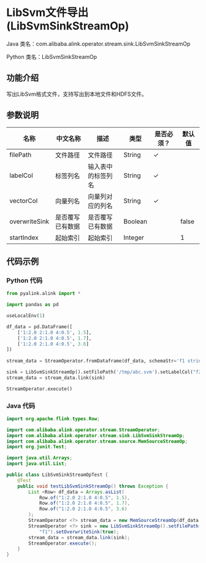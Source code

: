 # LibSvm文件导出 (LibSvmSinkStreamOp)
Java 类名：com.alibaba.alink.operator.stream.sink.LibSvmSinkStreamOp

Python 类名：LibSvmSinkStreamOp


## 功能介绍

写出LibSvm格式文件，支持写出到本地文件和HDFS文件。

## 参数说明


| 名称 | 中文名称 | 描述 | 类型 | 是否必须？ | 默认值 |
| --- | --- | --- | --- | --- | --- |
| filePath | 文件路径 | 文件路径 | String | ✓ |  |
| labelCol | 标签列名 | 输入表中的标签列名 | String | ✓ |  |
| vectorCol | 向量列名 | 向量列对应的列名 | String | ✓ |  |
| overwriteSink | 是否覆写已有数据 | 是否覆写已有数据 | Boolean |  | false |
| startIndex | 起始索引 | 起始索引 | Integer |  | 1 |



## 代码示例
### Python 代码
```python
from pyalink.alink import *

import pandas as pd

useLocalEnv(1)

df_data = pd.DataFrame([
    ['1:2.0 2:1.0 4:0.5', 1.5],
    ['1:2.0 2:1.0 4:0.5', 1.7],
    ['1:2.0 2:1.0 4:0.5', 3.6]
])
 
stream_data = StreamOperator.fromDataframe(df_data, schemaStr='f1 string, f2  double')

sink = LibSvmSinkStreamOp().setFilePath('/tmp/abc.svm').setLabelCol("f2").setVectorCol("f1").setOverwriteSink(True)
stream_data = stream_data.link(sink)

StreamOperator.execute()

```
### Java 代码
```java
import org.apache.flink.types.Row;

import com.alibaba.alink.operator.stream.StreamOperator;
import com.alibaba.alink.operator.stream.sink.LibSvmSinkStreamOp;
import com.alibaba.alink.operator.stream.source.MemSourceStreamOp;
import org.junit.Test;

import java.util.Arrays;
import java.util.List;

public class LibSvmSinkStreamOpTest {
	@Test
	public void testLibSvmSinkStreamOp() throws Exception {
		List <Row> df_data = Arrays.asList(
			Row.of("1:2.0 2:1.0 4:0.5", 1.5),
			Row.of("1:2.0 2:1.0 4:0.5", 1.7),
			Row.of("1:2.0 2:1.0 4:0.5", 3.6)
		);
		StreamOperator <?> stream_data = new MemSourceStreamOp(df_data, "f1 string, f2  double");
		StreamOperator <?> sink = new LibSvmSinkStreamOp().setFilePath("/tmp/abc.svm").setLabelCol("f2").setVectorCol(
			"f1").setOverwriteSink(true);
		stream_data = stream_data.link(sink);
		StreamOperator.execute();
	}
}
```
